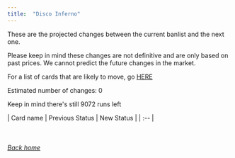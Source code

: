 ```yaml
---
title:  "Disco Inferno"
---
```


These are the projected changes between the current banlist and the next one.

Please keep in mind these changes are not definitive and are only based on past prices. We cannot predict the future changes in the market.

For a list of cards that are likely to move, go [HERE](closeprices)

Estimated number of changes: 0

Keep in mind there's still 9072 runs left

| Card name | Previous Status | New Status |
| :-- |

<br>

###### [Back home](index)